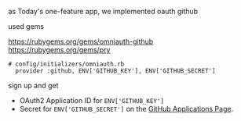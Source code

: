 
as Today's one-feature app, we implemented oauth github

used gems

https://rubygems.org/gems/omniauth-github
https://rubygems.org/gems/pry

```
# config/initializers/omniauth.rb
  provider :github, ENV['GITHUB_KEY'], ENV['GITHUB_SECRET']
```
sign up and get
+ OAuth2 Application ID for `ENV['GITHUB_KEY']`
+ Secret for `ENV['GITHUB_SECRET']`
on the [GitHub Applications Page](https://github.com/settings/applications).
